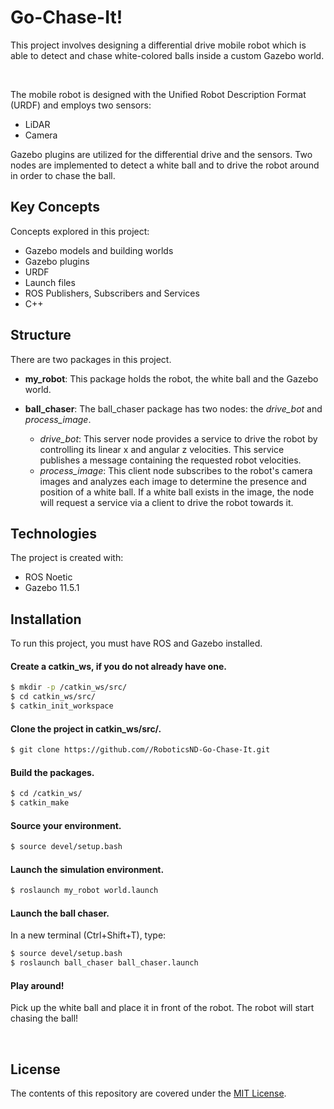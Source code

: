 # Go-Chase-It!

This project involves designing a differential drive mobile robot which is able to detect and chase white-colored balls inside a custom Gazebo world.

<br>

The mobile robot is designed with the Unified Robot Description Format (URDF) and employs two sensors: 
* LiDAR 
* Camera

Gazebo plugins are utilized for the differential drive and the sensors. 
Two nodes are implemented to detect a white ball and to drive the robot around in order to chase the ball.

## Key Concepts
Concepts explored in this project:
* Gazebo models and building worlds
* Gazebo plugins
* URDF
* Launch files
* ROS Publishers, Subscribers and Services
* C++

## Structure
There are two packages in this project.
* **my_robot**: This package holds the robot, the white ball and the Gazebo world.

* **ball_chaser**: The ball_chaser package has two nodes: the *drive_bot* and *process_image*.
  * *drive_bot*: This server node provides a service to drive the robot by controlling its linear x and angular z velocities. This service publishes a message containing the requested robot velocities. 
  * *process_image*: This client node subscribes to the robot's camera images and analyzes each image to determine the presence and position of a white ball. If a white ball exists in the image, the node will request a service via a client to drive the robot towards it.

## Technologies
The project is created with:
* ROS Noetic
* Gazebo 11.5.1

## Installation
To run this project, you must have ROS and Gazebo installed.

#### Create a catkin_ws, if you do not already have one.
```sh
$ mkdir -p /catkin_ws/src/
$ cd catkin_ws/src/
$ catkin_init_workspace
```

#### Clone the project in catkin_ws/src/.
```sh
$ git clone https://github.com//RoboticsND-Go-Chase-It.git
```

#### Build the packages.
```sh
$ cd /catkin_ws/
$ catkin_make
```

#### Source your environment.
```sh
$ source devel/setup.bash
```

#### Launch the simulation environment.
```sh
$ roslaunch my_robot world.launch
```

#### Launch the ball chaser.
In a new terminal (Ctrl+Shift+T), type:
```sh
$ source devel/setup.bash
$ roslaunch ball_chaser ball_chaser.launch
```

#### Play around! 
Pick up the white ball and place it in front of the robot. The robot will start chasing the ball!

<br>

## License
The contents of this repository are covered under the [MIT License](LICENSE).